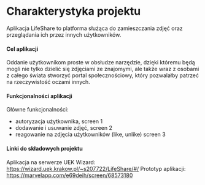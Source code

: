 # Charakterystyka projektu
Aplikacja LifeShare to platforma służąca do zamieszczania zdjęć oraz przeglądania ich przez innych użytkowników.

#### Cel aplikacji
Oddanie użytkownikom proste w obsłudze narzędzie, dzięki któremu będą mogli nie tylko dzielić się zdjęciami ze znajomymi, ale także wraz z osobami z całego świata stworzyć portal społecznościowy, który pozwalałby patrzeć na rzeczywistość oczami innych.

#### Funkcjonalności aplikacji
Główne funkcjonalności: 
- autoryzacja użytkownika,
screen 1 
- dodawanie i usuwanie zdjęć,
screen 2
- reagowanie na zdjęcia użytkowników (like, unlike)
screen 3
#### Linki do składowych projektu
Aplikacja na serwerze UEK Wizard: https://wizard.uek.krakow.pl/~s207722/LifeShare/#/
Prototyp aplikacji: https://marvelapp.com/e69deih/screen/68573180
